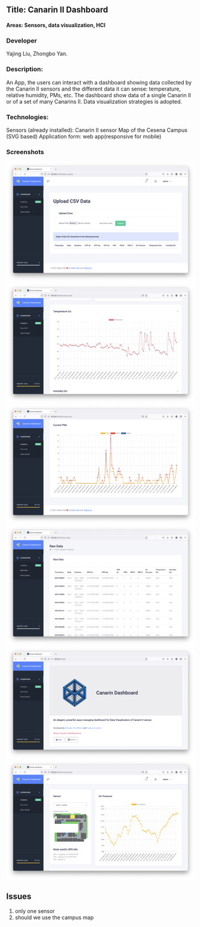 ## Title: Canarin II Dashboard
#### Areas: Sensors, data visualization, HCI

### Developer

Yajing Liu, Zhongbo Yan.

### Description: 

An App, the users can interact with a dashboard showing data collected by the Canarin II sensors and the different data it can sense: temperature, relative humidity, PMs, etc. The dashboard show data of a single Canarin II or of a set of many Canarins II. Data visualization strategies is adopted.

### Technologies: 

Sensors (already installed): Canarin II sensor
Map of the Cesena Campus (SVG based)
Application form: web app(responsive for mobile)

### Screenshots

![](assets/dashboard1.png)
![](assets/dashboard2.png)
![](assets/dashboard3.png)
![](assets/dashboard4.png)
![](assets/dashboard5.png)
![](assets/dashboard6.png)

## Issues

1. only one sensor
2. should we use the campus map
